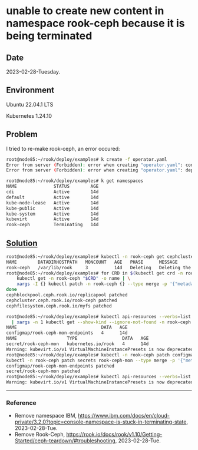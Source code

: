 # unable to create new content in namespace rook-ceph because it is being terminated

## Date

2023-02-28-Tuesday.

## Environment

Ubuntu 22.04.1 LTS

Kubernetes 1.24.10

## Problem

I tried to re-make rook-ceph, an error occured:

```Bash
root@node85:~/rook/deploy/examples# k create -f operator.yaml
Error from server (Forbidden): error when creating "operator.yaml": configmaps "rook-ceph-operator-config" is forbidden: unable to create new content in namespace rook-ceph because it is being terminated
Error from server (Forbidden): error when creating "operator.yaml": deployments.apps "rook-ceph-operator" is forbidden: unable to create new content in namespace rook-ceph because it is being terminated
```

```Bash
root@node85:~/rook/deploy/examples# k get namespaces
NAME              STATUS        AGE
cdi               Active        14d
default           Active        14d
kube-node-lease   Active        14d
kube-public       Active        14d
kube-system       Active        14d
kubevirt          Active        14d
rook-ceph         Terminating   14d
```

## [Solution](https://rook.io/docs/rook/v1.10/Getting-Started/ceph-teardown/#troubleshooting)

```Bash
root@node85:~/rook/deploy/examples# kubectl -n rook-ceph get cephcluster
NAME        DATADIRHOSTPATH   MONCOUNT   AGE   PHASE      MESSAGE                    HEALTH        EXTERNAL
rook-ceph   /var/lib/rook     3          14d   Deleting   Deleting the CephCluster   HEALTH_WARN
root@node85:~/rook/deploy/examples# for CRD in $(kubectl get crd -n rook-ceph | awk '/ceph.rook.io/ {print $1}'); do
    kubectl get -n rook-ceph "$CRD" -o name | \
    xargs -I {} kubectl patch -n rook-ceph {} --type merge -p '{"metadata":{"finalizers": []}}'
done
cephblockpool.ceph.rook.io/replicapool patched
cephcluster.ceph.rook.io/rook-ceph patched
cephfilesystem.ceph.rook.io/myfs patched
```

```Bash
root@node85:~/rook/deploy/examples# kubectl api-resources --verbs=list --namespaced -o name \
  | xargs -n 1 kubectl get --show-kind --ignore-not-found -n rook-ceph
NAME                                DATA   AGE
configmap/rook-ceph-mon-endpoints   4      14d
NAME                   TYPE                 DATA   AGE
secret/rook-ceph-mon   kubernetes.io/rook   4      14d
Warning: kubevirt.io/v1 VirtualMachineInstancePresets is now deprecated and will be removed in v2.
root@node85:~/rook/deploy/examples# kubectl -n rook-ceph patch configmap rook-ceph-mon-endpoints --type merge -p '{"metadata":{"finalizers": []}}'
kubectl -n rook-ceph patch secrets rook-ceph-mon --type merge -p '{"metadata":{"finalizers": []}}'
configmap/rook-ceph-mon-endpoints patched
secret/rook-ceph-mon patched
root@node85:~/rook/deploy/examples# kubectl api-resources --verbs=list --namespaced -o name   | xargs -n 1 kubectl get --show-kind --ignore-not-found -n rook-ceph
Warning: kubevirt.io/v1 VirtualMachineInstancePresets is now deprecated and will be removed in v2.
```

---

### Reference
- Remove namespace IBM, https://www.ibm.com/docs/en/cloud-private/3.2.0?topic=console-namespace-is-stuck-in-terminating-state, 2023-02-28-Tue.
- Remove Rook-Ceph, https://rook.io/docs/rook/v1.10/Getting-Started/ceph-teardown/#troubleshooting, 2023-02-28-Tue.

